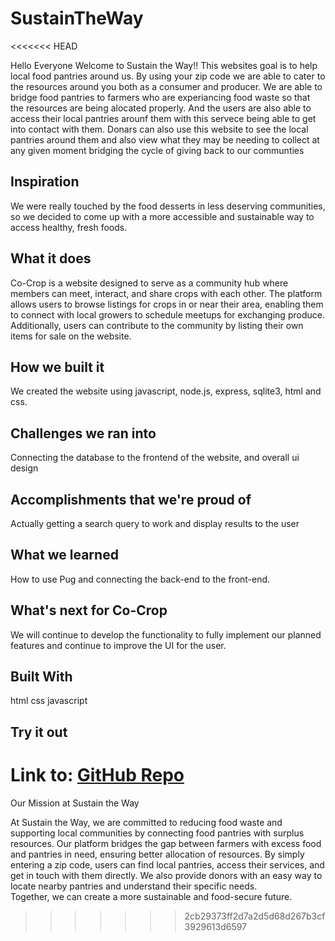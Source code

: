 # SustainTheWay

<<<<<<< HEAD


Hello Everyone Welcome to Sustain the Way!! This websites goal is to help local food pantries around us. By using your zip code we are able to cater to the resources around you both as a consumer and producer. We are able to bridge food pantries to farmers who are experiancing food waste so that the resources are being alocated properly. And the users are also able to access their local pantries arounf them with this servece being able to get into contact with them. 
Donars can also use this website to see the local pantries around them and also view what they may be needing to collect at any given moment bridging the cycle of giving back to our communties





## Inspiration
We were really touched by the food desserts in less deserving communities, so we decided to come up with a more accessible and sustainable way to access healthy, fresh foods.

## What it does
Co-Crop is a website designed to serve as a community hub where members can meet, interact, and share crops with each other. The platform allows users to browse listings for crops in or near their area, enabling them to connect with local growers to schedule meetups for exchanging produce. Additionally, users can contribute to the community by listing their own items for sale on the website.

## How we built it
We created the website using javascript, node.js, express, sqlite3, html and css.

## Challenges we ran into
Connecting the database to the frontend of the website, and overall ui design

## Accomplishments that we're proud of
Actually getting a search query to work and display results to the user

## What we learned
How to use Pug and connecting the back-end to the front-end.

## What's next for Co-Crop
We will continue to develop the functionality to fully implement our planned features and continue to improve the UI for the user.

## Built With
html
css
javascript

## Try it out
Link to: [GitHub Repo](https://github.com/HariniSolai/SustainTheWay)
=======
Our Mission at Sustain the Way

At Sustain the Way, we are committed to reducing food waste and supporting local communities by connecting food pantries with surplus resources. 
Our platform bridges the gap between farmers with excess food and pantries in need, ensuring better allocation of resources. 
By simply entering a zip code, users can find local pantries, access their services, and get in touch with them directly. 
We also provide donors with an easy way to locate nearby pantries and understand their specific needs.  
Together, we can create a more sustainable and food-secure future.  
>>>>>>> 2cb29373ff2d7a2d5d68d267b3cf3929613d6597
